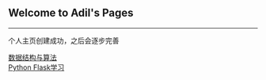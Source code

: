 ## Welcome to Adil's Pages
---

个人主页创建成功，之后会逐步完善

[数据结构与算法](https://desperadoadil.github.io/DataStructureAndAlgorithms/)  
[Python Flask学习](https://desperadoadil.github.io/FlaskLearning/)  
